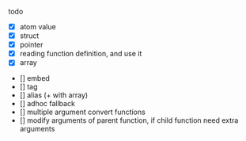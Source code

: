 todo

- [x] atom value
- [x] struct
- [x] pointer
- [x] reading function definition, and use it
- [x] array
- [] embed
- [] tag
- [] alias (+ with array)
- [] adhoc fallback
- [] multiple argument convert functions
- [] modify arguments of parent function, if child function need extra arguments
